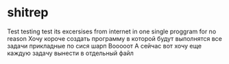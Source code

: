 # shitrep
Test testing test
its excersises from internet in one single proggram for no reason
Хочу короче создать программу в которой будут выполнятся все задачи прикладные по сися шарп
Вооооот
А сейчас вот хочу еще каждую задачу вынести в отдельный файл

